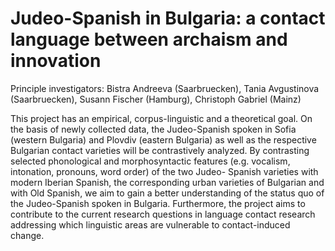 # Judeo-Spanish in Bulgaria: a contact language between archaism and innovation
Principle investigators: Bistra Andreeva (Saarbruecken), Tania Avgustinova (Saarbruecken), Susann Fischer (Hamburg), Christoph Gabriel (Mainz)

This project has an empirical, corpus-linguistic and a theoretical goal. On the basis of newly collected data, the Judeo-Spanish spoken in Sofia (western Bulgaria) and Plovdiv (eastern Bulgaria) as well as the respective Bulgarian contact varieties will be contrastively analyzed. By contrasting selected phonological and morphosyntactic features (e.g. vocalism, intonation, pronouns, word order) of the two Judeo- Spanish varieties with modern Iberian Spanish, the corresponding urban varieties of Bulgarian and with Old Spanish, we aim to gain a better understanding of the status quo of the Judeo-Spanish spoken in Bulgaria. Furthermore, the project aims to contribute to the current research questions in language contact research addressing which linguistic areas are vulnerable to contact-induced change. 
